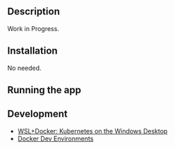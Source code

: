 ## Description

Work in Progress.

## Installation

No needed.

## Running the app

## Development

* [WSL+Docker: Kubernetes on the Windows Desktop](https://kubernetes.io/blog/2020/05/21/wsl-docker-kubernetes-on-the-windows-desktop/)
* [Docker Dev Environments](https://docs.docker.com/desktop/dev-environments/)
